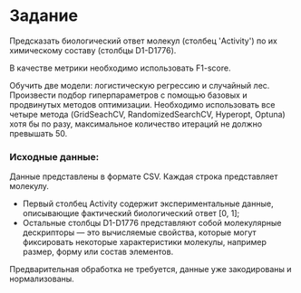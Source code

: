 # Задание

Предсказать биологический ответ молекул (столбец 'Activity') по их химическому составу (столбцы D1-D1776).

В качестве метрики необходимо использовать F1-score.

Обучить две модели: логистическую регрессию и случайный лес. Произвести подбор гиперпараметров с помощью базовых и продвинутых методов оптимизации. Необходимо использовать все четыре метода (GridSeachCV, RandomizedSearchCV, Hyperopt, Optuna) хотя бы по разу, максимальное количество итераций не должно превышать 50.

### Исходные данные:

Данные представлены в формате CSV.  Каждая строка представляет молекулу. 

- Первый столбец Activity содержит экспериментальные данные, описывающие фактический биологический ответ [0, 1]; 
- Остальные столбцы D1-D1776 представляют собой молекулярные дескрипторы — это вычисляемые свойства, которые могут фиксировать некоторые характеристики молекулы, например размер, форму или состав элементов.

Предварительная обработка не требуется, данные уже закодированы и нормализованы.
